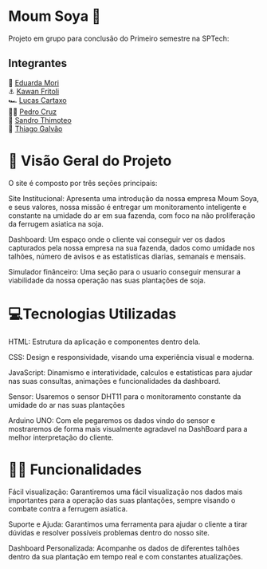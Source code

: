 # Moum Soya 🌿
Projeto em grupo para conclusão do Primeiro semestre na SPTech:


## Integrantes
👑 <a href="https://github.com/eduardamori">Eduarda Mori</a> <br>
⚓ <a href="https://github.com/KawanFGsptech">Kawan Fritoli</a><br>
🏎️ <a href="https://github.com/LucasRodriguesCartaxo">Lucas Cartaxo</a><br>
🤙🏾 <a href="https://github.com/PedroHCruzz">Pedro Cruz</a><br>
🤣 <a href="https://github.com/SandroThi">Sandro Thimoteo</a><br>
🏀 <a href="https://github.com/ThGalvaon">Thiago Galvão</a><br>


# 🍃 Visão Geral do Projeto

O site é composto por três seções principais:

Site Institucional: Apresenta uma introdução da nossa empresa Moum Soya, e seus valores, nossa missão é entregar um monitoramento inteligente e constante na umidade do ar em sua fazenda, com foco na não proliferação da ferrugem asiatica na soja.

Dashboard: Um espaço onde o cliente vai conseguir ver os dados capturados pela nossa empresa na sua fazenda, dados como umidade nos talhões, número de avisos e as estatisticas diarias, semanais e mensais.

Simulador finânceiro: Uma seção para o usuario conseguir mensurar a viabilidade da nossa operação nas suas plantações de soja.

# 💻Tecnologias Utilizadas

HTML: Estrutura da aplicação e componentes dentro dela.

CSS: Design e responsividade, visando uma experiência visual e moderna.

JavaScript: Dinamismo e interatividade, calculos e estatisticas para ajudar nas suas consultas, animações e funcionalidades da dashboard.

Sensor: Usaremos o sensor DHT11 para o monitoramento constante da umidade do ar nas suas plantações

Arduino UNO: Com ele pegaremos os dados vindo do sensor e mostraremos de forma mais visualmente agradavel na DashBoard para a melhor interpretação do cliente.

# 👩‍💻 Funcionalidades

Fácil visualização: Garantiremos uma fácil visualização nos dados mais importantes para a operação das suas plantações, sempre visando o combate contra a ferrugem asiatica.

Suporte e Ajuda: Garantimos uma ferramenta para ajudar o cliente a tirar dúvidas e resolver possíveis problemas dentro do nosso site.

Dashboard Personalizada: Acompanhe os dados de diferentes talhões dentro da sua plantação em tempo real e com constantes atualizações.
